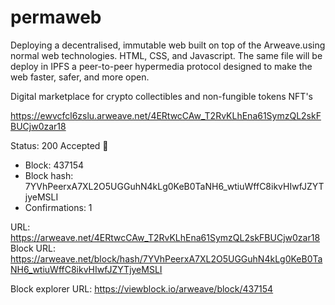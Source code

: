 # permaweb
Deploying a decentralised, immutable web built on top of the Arweave.using normal web technologies. HTML, CSS, and Javascript. The same file will be deploy in IPFS a peer-to-peer hypermedia protocol designed to make the web faster, safer, and more open.

Digital marketplace for crypto collectibles and non-fungible tokens NFT's


https://ewvcfcl6zslu.arweave.net/4ERtwcCAw_T2RvKLhEna61SymzQL2skFBUCjw0zar18


Status: 200 Accepted 🚀

 - Block: 437154
 - Block hash: 7YVhPeerxA7XL2O5UGGuhN4kLg0KeB0TaNH6_wtiuWffC8ikvHIwfJZYTjyeMSLI
 - Confirmations: 1

URL: https://arweave.net/4ERtwcCAw_T2RvKLhEna61SymzQL2skFBUCjw0zar18
Block URL: https://arweave.net/block/hash/7YVhPeerxA7XL2O5UGGuhN4kLg0KeB0TaNH6_wtiuWffC8ikvHIwfJZYTjyeMSLI

Block explorer URL: https://viewblock.io/arweave/block/437154
